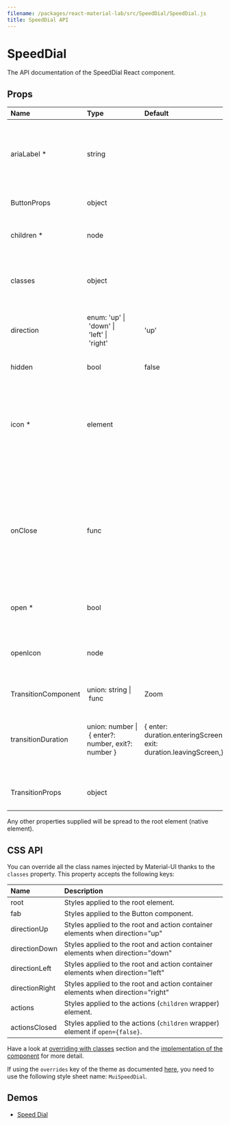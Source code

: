 ```yaml
---
filename: /packages/react-material-lab/src/SpeedDial/SpeedDial.js
title: SpeedDial API
---
```


<!--- This documentation is automatically generated, do not try to edit it. -->

# SpeedDial

<p class="description">The API documentation of the SpeedDial React component.</p>



## Props

| Name | Type | Default | Description |
|:-----|:-----|:--------|:------------|
| <span class="prop-name required">ariaLabel *</span> | <span class="prop-type">string |   | The aria-label of the `Button` element. Also used to provide the `id` for the `SpeedDial` element and its children. |
| <span class="prop-name">ButtonProps</span> | <span class="prop-type">object |   | Properties applied to the [`Button`](/api/button) element. |
| <span class="prop-name required">children *</span> | <span class="prop-type">node |   | SpeedDialActions to display when the SpeedDial is `open`. |
| <span class="prop-name">classes</span> | <span class="prop-type">object |   | Override or extend the styles applied to the component. See [CSS API](#css-api) below for more details. |
| <span class="prop-name">direction</span> | <span class="prop-type">enum:&nbsp;'up'&nbsp;&#124;<br>&nbsp;'down'&nbsp;&#124;<br>&nbsp;'left'&nbsp;&#124;<br>&nbsp;'right'<br> | <span class="prop-default">'up'</span> | The direction the actions open relative to the floating action button. |
| <span class="prop-name">hidden</span> | <span class="prop-type">bool | <span class="prop-default">false</span> | If `true`, the SpeedDial will be hidden. |
| <span class="prop-name required">icon *</span> | <span class="prop-type">element |   | The icon to display in the SpeedDial Floating Action Button. The `SpeedDialIcon` component provides a default Icon with animation. |
| <span class="prop-name">onClose</span> | <span class="prop-type">func |   | Callback fired when the component requests to be closed.<br><br>**Signature:**<br>`function(event: object, key: string) => void`<br>*event:* The event source of the callback<br>*key:* The key pressed |
| <span class="prop-name required">open *</span> | <span class="prop-type">bool |   | If `true`, the SpeedDial is open. |
| <span class="prop-name">openIcon</span> | <span class="prop-type">node |   | The icon to display in the SpeedDial Floating Action Button when the SpeedDial is open. |
| <span class="prop-name">TransitionComponent</span> | <span class="prop-type">union:&nbsp;string&nbsp;&#124;<br>&nbsp;func<br> | <span class="prop-default">Zoom</span> | Transition component. |
| <span class="prop-name">transitionDuration</span> | <span class="prop-type">union:&nbsp;number&nbsp;&#124;<br>&nbsp;{ enter?: number, exit?: number }<br> | <span class="prop-default">{  enter: duration.enteringScreen,  exit: duration.leavingScreen,}</span> | The duration for the transition, in milliseconds. You may specify a single timeout for all transitions, or individually with an object. |
| <span class="prop-name">TransitionProps</span> | <span class="prop-type">object |   | Properties applied to the `Transition` element. |

Any other properties supplied will be spread to the root element (native element).

## CSS API

You can override all the class names injected by Material-UI thanks to the `classes` property.
This property accepts the following keys:


| Name | Description |
|:-----|:------------|
| <span class="prop-name">root</span> | Styles applied to the root element.
| <span class="prop-name">fab</span> | Styles applied to the Button component.
| <span class="prop-name">directionUp</span> | Styles applied to the root and action container elements when direction="up"
| <span class="prop-name">directionDown</span> | Styles applied to the root and action container elements when direction="down"
| <span class="prop-name">directionLeft</span> | Styles applied to the root and action container elements when direction="left"
| <span class="prop-name">directionRight</span> | Styles applied to the root and action container elements when direction="right"
| <span class="prop-name">actions</span> | Styles applied to the actions (`children` wrapper) element.
| <span class="prop-name">actionsClosed</span> | Styles applied to the actions (`children` wrapper) element if `open={false}`.

Have a look at [overriding with classes](/customization/overrides#overriding-with-classes) section
and the [implementation of the component](https://github.com/6thquake/react-material/tree/master/packages/react-material-lab/src/SpeedDial/SpeedDial.js)
for more detail.

If using the `overrides` key of the theme as documented
[here](/customization/themes#customizing-all-instances-of-a-component-type),
you need to use the following style sheet name: `MuiSpeedDial`.

## Demos

- [Speed Dial](/lab/speed-dial)

